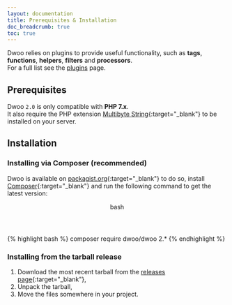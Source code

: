 ```yaml
---
layout: documentation
title: Prerequisites & Installation
doc_breadcrumb: true
toc: true
---
```


Dwoo relies on plugins to provide useful functionality, such as **tags**, **functions**, **helpers**, **filters** and
 **processors**.   
For a full list see the [plugins](/plugins.html) page.

## Prerequisites
Dwoo `2.0` is only compatible with **PHP 7.x**.   
It also require the PHP extension [Multibyte String](http://php.net/manual/en/book.mbstring.php){:target="_blank"}
to be installed on your server.

## Installation

### Installing via Composer **(recommended)**
Dwoo is available on [packagist.org](https://packagist.org/packages/dwoo/dwoo){:target="_blank"} to do so,
install [Composer](https://getcomposer.org/download/){:target="_blank"} and run the following command to get the
latest version:
<div class="code-box">
<header>bash</header>
{% highlight bash %}
composer require dwoo/dwoo 2.*
{% endhighlight %}
</div>

### Installing from the tarball release
1. Download the most recent tarball from the [releases page](https://github.com/dwoo-project/dwoo/releases){:target="_blank"},
2. Unpack the tarball,
3. Move the files somewhere in your project.
